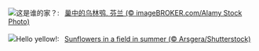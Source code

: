 ![](https://www.bing.com/th?id=OHR.LaplandOwl_ZH-CN6070251232_UHD.jpg&w=1000)这是谁的家？:&nbsp;&ensp;[巢中的乌林鸮, 芬兰 (© imageBROKER.com/Alamy Stock Photo)](https://www.bing.com/th?id=OHR.LaplandOwl_ZH-CN6070251232_UHD.jpg)
<br><br/>
![](https://www.bing.com/th?id=OHR.HappySunflower_EN-US8791544241_UHD.jpg&w=1000)Hello yellow!:&nbsp;&ensp;[Sunflowers in a field in summer (© Arsgera/Shutterstock)](https://www.bing.com/th?id=OHR.HappySunflower_EN-US8791544241_UHD.jpg)
<br><br/>
